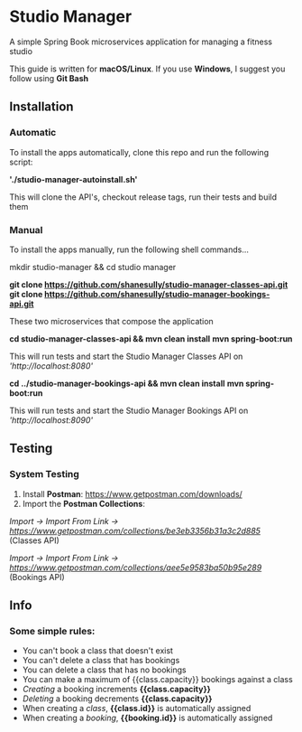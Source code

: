# Studio Manager

A simple Spring Book microservices application for managing a fitness studio

This guide is written for __macOS/Linux__. If you use __Windows__, I suggest you follow using __Git Bash__

## Installation
### Automatic

To install the apps automatically, clone this repo and run the following script:

__'./studio-manager-autoinstall.sh'__

This will clone the API's, checkout release tags, run their tests and build them

### Manual

To install the apps manually, run the following shell commands...

mkdir studio-manager && cd studio manager

__git clone https://github.com/shanesully/studio-manager-classes-api.git__
__git clone https://github.com/shanesully/studio-manager-bookings-api.git__

These two microservices that compose the application

__cd studio-manager-classes-api && mvn clean install__
__mvn spring-boot:run__

This will run tests and start the Studio Manager Classes API on _'http://localhost:8080'_

__cd ../studio-manager-bookings-api && mvn clean install__
__mvn spring-boot:run__

This will run tests and start the  Studio Manager Bookings API on _'http://localhost:8090'_

## Testing
### System Testing

1. Install __Postman__: https://www.getpostman.com/downloads/
2. Import the __Postman Collections__:

_Import -> Import From Link -> https://www.getpostman.com/collections/be3eb3356b31a3c2d885_ (Classes API)

_Import -> Import From Link -> https://www.getpostman.com/collections/aee5e9583ba50b95e289_ (Bookings API)

## Info
### Some simple rules:
* You can't book a class that doesn't exist
* You can't delete a class that has bookings
* You can delete a class that has no bookings
* You can make a maximum of {{class.capacity}} bookings against a class
* _Creating_ a booking increments __{{class.capacity}}__
* _Deleting_ a booking decrements __{{class.capacity}}__
* When creating a _class_, __{{class.id}}__ is automatically assigned
* When creating a _booking_, __{{booking.id}}__ is automatically assigned
